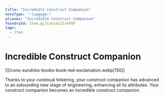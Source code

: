 ```yaml
---
title: "Incredible Construct Companion"
noteType: ":luggage:"
aliases: "Incredible Construct Companion"
foundryId: Item.gLTs3ocdsJ2rkF8P
tags:
  - Item
---
```


# Incredible Construct Companion
![[icons-sundries-books-book-red-exclamation.webp|150]]

Thanks to your continual tinkering, your construct companion has advanced to an astounding new stage of engineering, enhancing all its attributes. Your construct companion becomes an incredible construct companion.
